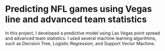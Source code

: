 # Predicting NFL games using Vegas line and advanced team statistics
In this project, I developed a predictive model using Las Vegas point spread and advanced team statistics. I used several machine learning algorithms, such as Decision Tree, Logistic Regression, and Support Vector Machine.

